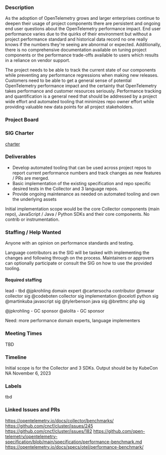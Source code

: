 ### Description

As the adoption of OpenTelemetry grows and larger enterprises continue to deepen
their usage of project components there are persistent and ongoing end user
questions about the OpenTelemetry performance impact. End user performance
varies due to the quirks of their environment but without a project performance
standard and historical data record no one really knows if the numbers they're
seeing are abnormal or expected. Additionally, there is no comprehensive
documentation available on tuning project components or the performance
trade-offs available to users which results in a reliance on vendor support.

The project needs to be able to track the current state of our
components while preventing any performance regressions when making new
releases. Customers need to be able to get a general sense of potential
OpenTelemetry performance impact and the certainty that OpenTelemetry takes
performance and customer resources seriously. Performance tracking and
quantification is a general need that should be addressed by a project wide
effort and automated tooling that minimizes repo owner effort while providing
valuable new data points for all project stakeholders.  

### Project Board

### SIG Charter

[charter](https://docs.google.com/document/d/1W0hLqHrUNtS2yclORTNtFZ-lXDblMzUYrp1PCSyzJr8/edit?usp=sharing)

### Deliverables

* Develop automated tooling that can be used across project repos to report
  current performance numbers and track changes as new features / PRs are
  merged.
* Basic implementation of the existing specification and repo specific desired
  tests in the Collector and 3 language repos.
* Provide ongoing maintenance as needed on automated tooling and own the
  underlying assets

Initial implementation scope would be the core Collector components (main repo),
JavaScript / Java / Python SDKs and their core components. No contrib or
instrumentation.

### Staffing / Help Wanted

Anyone with an opinion on performance standards and testing.

Language contributors as the SIG will be tasked with implementing the changes
and following through on the process. Maintainers or approvers can optionally
participate or consult the SIG on how to use the provided tooling.

#### Required staffing

lead - tbd @jpkrohling domain expert
@cartersocha contributor
@mwear collector sig
@codeboten collector sig implementation
@ocelotl python sig
@martinkuba javascript sig
@tylerbenson java sig
@brettmc php sig

@jpkrohling - GC sponsor
@alolita  - GC sponsor

Need: more performance domain experts, language implementers

### Meeting Times

TBD

### Timeline

Initial scope is for the Collector and 3 SDKs. Output should be by KubeCon NA
November 6, 2023

### Labels

tbd

### Linked Issues and PRs

<https://opentelemetry.io/docs/collector/benchmarks/>
<https://github.com/cncf/cluster/issues/245>
<https://github.com/cncf/cluster/issues/182>
<https://github.com/open-telemetry/opentelemetry-specification/blob/main/specification/performance-benchmark.md>
<https://opentelemetry.io/docs/specs/otel/performance-benchmark/>
